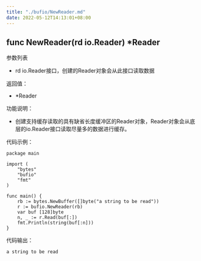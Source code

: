 ```yaml
---
title: "./bufio/NewReader.md"
date: 2022-05-12T14:13:01+08:00
---
```

## func NewReader(rd io.Reader) *Reader

参数列表

- rd io.Reader接口，创建的Reader对象会从此接口读取数据

返回值：

- *Reader

功能说明：

- 创建支持缓存读取的具有缺省长度缓冲区的Reader对象，Reader对象会从底层的io.Reader接口读取尽量多的数据进行缓存。

代码示例：

	package main

	import (
		"bytes"
		"bufio"
		"fmt"
	)

	func main() {
		rb := bytes.NewBuffer([]byte("a string to be read"))
		r := bufio.NewReader(rb)
		var buf [128]byte
		n, _ := r.Read(buf[:])
		fmt.Println(string(buf[:n]))
	}

代码输出：

	a string to be read
